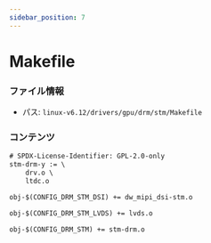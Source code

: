 ```yaml
---
sidebar_position: 7
---
```

# Makefile

### ファイル情報

- パス: `linux-v6.12/drivers/gpu/drm/stm/Makefile`

### コンテンツ

```txt
# SPDX-License-Identifier: GPL-2.0-only
stm-drm-y := \
	drv.o \
	ltdc.o

obj-$(CONFIG_DRM_STM_DSI) += dw_mipi_dsi-stm.o

obj-$(CONFIG_DRM_STM_LVDS) += lvds.o

obj-$(CONFIG_DRM_STM) += stm-drm.o

```
